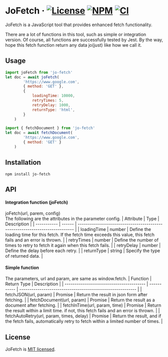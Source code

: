 # JoFetch &middot; [![License](https://img.shields.io/badge/license-MIT-blue.svg)](https://github.com/SNinjo/jo-fetch/blob/main/LICENSE) [![NPM](https://img.shields.io/badge/npm-v1.0.0-blue)](https://www.npmjs.com/package/jo-fetch) [![CI](https://img.shields.io/badge/CI-passing-brightgreen)](https://github.com/SNinjo/jo-fetch/actions/workflows/ci.yml)
JoFetch is a JavaScript tool that provides enhanced fetch functionality.

There are a lot of functions in this tool, such as simple or integration version.
Of course, all functions are successfully tested by Jest.
By the way, hope this fetch function return any data jo(just) like how we call it.

## Usage
``` javascript
import joFetch from 'jo-fetch'
let doc = await joFetch(
        'https://www.google.com',
        { method: 'GET' },
        {
            loadingTime: 10000,
            retryTimes: 5,
            retryDelay: 1000,
            returnType: 'html',
        }
    )
```
``` javascript
import { fetchDocument } from 'jo-fetch'
let doc = await fetchDocument(
        'https://www.google.com',
        { method: 'GET' }
    )
```

## Installation
```
npm install jo-fetch
```

## API
#### Integration function (joFetch)
joFetch(url, parem, config)  
The following are the attributes in the parameter config.
| Attribute   | Type   | Description                                                                  |
| ----------- | ------ | ---------------------------------------------------------------------------- |
| loadingTime | number | Define the loading time for this fetch. If the fetch time exceeds this value, this fetch fails and an error is thrown. |
| retryTimes  | number | Define the number of times to retry to fetch it again when this fetch fails. |
| retryDelay  | number | Define the delay before each retry.                                          |
| returnType  | string | Specify the type of returned data.                                           |

#### Simple function
The parameters, url and param, are same as window.fetch.
| Function                                 | Return Type | Description                                                |
| ---------------------------------------- | ----------- | ---------------------------------------------------------- |
| fetchJSON(url, param)                    | Promise     | Return the result in json form after fetching.             |
| fetchDocument(url, param)                | Promise     | Return the result as a document after fetching.            |
| fetchInTime(url, param, time)            | Promise     | Return the result within a limit time. if not, this fetch fails and an error is thrown. |
| fetchAutoRetry(url, param, times, delay) | Promise     | Return the result, and if the fetch fails, automatically retry to fetch within a limited number of times. |

## License
JoFetch is [MIT licensed](./LICENSE).